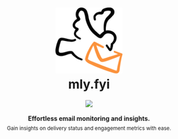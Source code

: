 <h1 align="center"><img height="150" src="/public/brand/icon.svg" /><br>mly.fyi</h1>

<p align="center">
  <a href="https://github.com/arikchakma/mly.fyi/blob/main/license">
    <img src="https://img.shields.io/badge/License-MIT-yellow.svg" />
  </a>
</p>

<p align="center">
  <b>Effortless email monitoring and insights.</b></br>
  <sub>Gain insights on delivery status and engagement metrics with ease.</sub><br>
</p>
